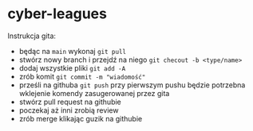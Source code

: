 # cyber-leagues

Instrukcja gita:

- będąc na `main` wykonaj `git pull`
- stwórz nowy branch i przejdź na niego `git checout -b <type/name>`
- dodaj wszystkie pliki `git add -A`
- zrób komit `git commit -m "wiadomość"`
- prześli na githuba `git push` przy pierwszym pushu będzie potrzebna wklejenie komendy zasugerowanej przez gita
- stwórz pull request na githubie
- poczekaj aż inni zrobią review
- zrób merge klikając guzik na githubie